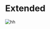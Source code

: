 # Extended
![hh](https://user-images.githubusercontent.com/60801210/96339191-04840380-10ce-11eb-8f70-93f437919b18.jpg)
